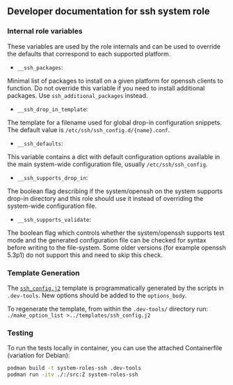 
## Developer documentation for ssh system role

### Internal role variables

These variables are used by the role internals and can be used to override
the defaults that correspond to each supported platform.

* `__ssh_packages`:

Minimal list of packages to install on a given platform for openssh clients
to function. Do not override this variable if you need to install additional
packages. Use `ssh_additional_packages` instead.

* `__ssh_drop_in_template`:

The template for a filename used for global drop-in configuration snippets.
The default value is `/etc/ssh/ssh_config.d/{name}.conf`.

* `__ssh_defaults`:

This variable contains a dict with default configuration options available
in the main system-wide configuration file, usually `/etc/ssh/ssh_config`.

* `__ssh_supports_drop_in`:

The boolean flag describing if the system/openssh on the system supports
drop-in directory and this role should use it instead of overriding the
system-wide configuration file.

* `__ssh_supports_validate`:

The boolean flag which controls whether the system/openssh supports test
mode and the generated configuration file can be checked for syntax before
writing to the file-system. Some older versions (for example openssh 5.3p1)
do not support this and need to skip this check.

### Template Generation

The [`ssh_config.j2`](templates/ssh_config.j2) template is programmatically
generated by the scripts in `.dev-tools`. New options should be added to the
`options_body`.

To regenerate the template, from within the `.dev-tools/` directory run:
`./make_option_list >../templates/ssh_config.j2`

### Testing

To run the tests locally in container, you can use the attached Containerfile
(variation for Debian):

```bash
podman build -t system-roles-ssh .dev-tools
podman run -itv ./:/src:Z system-roles-ssh
```
